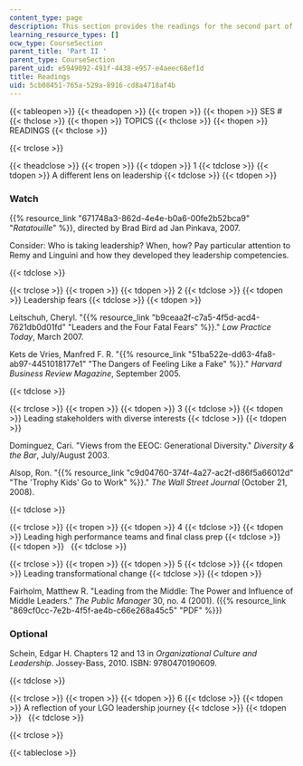 ```yaml
---
content_type: page
description: This section provides the readings for the second part of the course.
learning_resource_types: []
ocw_type: CourseSection
parent_title: 'Part II '
parent_type: CourseSection
parent_uid: e5949092-491f-4438-e957-e4aeec68ef1d
title: Readings
uid: 5cb08451-765a-529a-8916-cd8a4718af4b
---
```


{{< tableopen >}}
{{< theadopen >}}
{{< tropen >}}
{{< thopen >}}
SES #
{{< thclose >}}
{{< thopen >}}
TOPICS
{{< thclose >}}
{{< thopen >}}
READINGS
{{< thclose >}}

{{< trclose >}}

{{< theadclose >}}
{{< tropen >}}
{{< tdopen >}}
1
{{< tdclose >}}
{{< tdopen >}}
A different lens on leadership
{{< tdclose >}}
{{< tdopen >}}


### Watch

{{% resource_link "671748a3-862d-4e4e-b0a6-00fe2b52bca9" "_Ratatouille_" %}}, directed by Brad Bird ad Jan Pinkava, 2007.

Consider: Who is taking leadership? When, how? Pay particular attention to Remy and Linguini and how they developed they leadership competencies.


{{< tdclose >}}

{{< trclose >}}
{{< tropen >}}
{{< tdopen >}}
2
{{< tdclose >}}
{{< tdopen >}}
Leadership fears
{{< tdclose >}}
{{< tdopen >}}


Leitschuh, Cheryl. "{{% resource_link "b9ceaa2f-c7a5-4f5d-acd4-7621db0d01fd" "Leaders and the Four Fatal Fears" %}}." _Law Practice Today_, March 2007.

Kets de Vries, Manfred F. R. "{{% resource_link "51ba522e-dd63-4fa8-ab97-4451018177e1" "The Dangers of Feeling Like a Fake" %}}." _Harvard Business Review Magazine_, September 2005.


{{< tdclose >}}

{{< trclose >}}
{{< tropen >}}
{{< tdopen >}}
3
{{< tdclose >}}
{{< tdopen >}}
Leading stakeholders with diverse interests
{{< tdclose >}}
{{< tdopen >}}


Dominguez, Cari. "Views from the EEOC: Generational Diversity." _Diversity & the Bar_, July/August 2003.

Alsop, Ron. "{{% resource_link "c9d04760-374f-4a27-ac2f-d86f5a66012d" "The 'Trophy Kids' Go to Work" %}}." _The Wall Street Journal_ (October 21, 2008).


{{< tdclose >}}

{{< trclose >}}
{{< tropen >}}
{{< tdopen >}}
4
{{< tdclose >}}
{{< tdopen >}}
Leading high performance teams and final class prep
{{< tdclose >}}
{{< tdopen >}}
 
{{< tdclose >}}

{{< trclose >}}
{{< tropen >}}
{{< tdopen >}}
5
{{< tdclose >}}
{{< tdopen >}}
Leading transformational change
{{< tdclose >}}
{{< tdopen >}}


Fairholm, Matthew R. "Leading from the Middle: The Power and Influence of Middle Leaders." _The Public Manager_ 30, no. 4 (2001). ({{% resource_link "869cf0cc-7e2b-4f5f-ae4b-c66e268a45c5" "PDF" %}})

### Optional

Schein, Edgar H. Chapters 12 and 13 in _Organizational Culture and Leadership_. Jossey-Bass, 2010. ISBN: 9780470190609.


{{< tdclose >}}

{{< trclose >}}
{{< tropen >}}
{{< tdopen >}}
6
{{< tdclose >}}
{{< tdopen >}}
A reflection of your LGO leadership journey
{{< tdclose >}}
{{< tdopen >}}
 
{{< tdclose >}}

{{< trclose >}}

{{< tableclose >}}